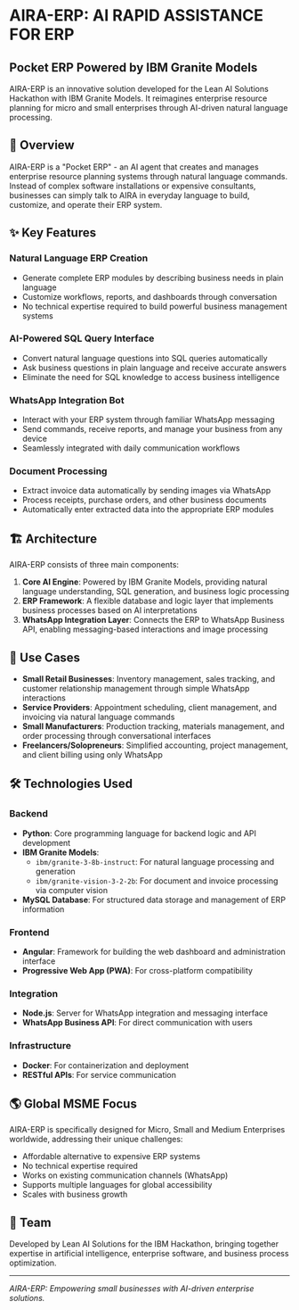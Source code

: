 # AIRA-ERP: AI RAPID ASSISTANCE FOR ERP

## Pocket ERP Powered by IBM Granite Models

AIRA-ERP is an innovative solution developed for the Lean AI Solutions Hackathon with IBM Granite Models. It reimagines enterprise resource planning for micro and small enterprises through AI-driven natural language processing.

## 🚀 Overview

AIRA-ERP is a "Pocket ERP" - an AI agent that creates and manages enterprise resource planning systems through natural language commands. Instead of complex software installations or expensive consultants, businesses can simply talk to AIRA in everyday language to build, customize, and operate their ERP system.

## ✨ Key Features

### Natural Language ERP Creation
- Generate complete ERP modules by describing business needs in plain language
- Customize workflows, reports, and dashboards through conversation
- No technical expertise required to build powerful business management systems

### AI-Powered SQL Query Interface
- Convert natural language questions into SQL queries automatically
- Ask business questions in plain language and receive accurate answers
- Eliminate the need for SQL knowledge to access business intelligence

### WhatsApp Integration Bot
- Interact with your ERP system through familiar WhatsApp messaging
- Send commands, receive reports, and manage your business from any device
- Seamlessly integrated with daily communication workflows

### Document Processing
- Extract invoice data automatically by sending images via WhatsApp
- Process receipts, purchase orders, and other business documents
- Automatically enter extracted data into the appropriate ERP modules

## 🏗️ Architecture

AIRA-ERP consists of three main components:

1. **Core AI Engine**: Powered by IBM Granite Models, providing natural language understanding, SQL generation, and business logic processing
2. **ERP Framework**: A flexible database and logic layer that implements business processes based on AI interpretations
3. **WhatsApp Integration Layer**: Connects the ERP to WhatsApp Business API, enabling messaging-based interactions and image processing

## 💼 Use Cases

- **Small Retail Businesses**: Inventory management, sales tracking, and customer relationship management through simple WhatsApp interactions
- **Service Providers**: Appointment scheduling, client management, and invoicing via natural language commands
- **Small Manufacturers**: Production tracking, materials management, and order processing through conversational interfaces
- **Freelancers/Solopreneurs**: Simplified accounting, project management, and client billing using only WhatsApp

## 🛠️ Technologies Used

### Backend
- **Python**: Core programming language for backend logic and API development
- **IBM Granite Models**: 
  - `ibm/granite-3-8b-instruct`: For natural language processing and generation
  - `ibm/granite-vision-3-2-2b`: For document and invoice processing via computer vision
- **MySQL Database**: For structured data storage and management of ERP information

### Frontend
- **Angular**: Framework for building the web dashboard and administration interface
- **Progressive Web App (PWA)**: For cross-platform compatibility

### Integration
- **Node.js**: Server for WhatsApp integration and messaging interface
- **WhatsApp Business API**: For direct communication with users

### Infrastructure
- **Docker**: For containerization and deployment
- **RESTful APIs**: For service communication

## 🌎 Global MSME Focus

AIRA-ERP is specifically designed for Micro, Small and Medium Enterprises worldwide, addressing their unique challenges:

- Affordable alternative to expensive ERP systems
- No technical expertise required
- Works on existing communication channels (WhatsApp)
- Supports multiple languages for global accessibility
- Scales with business growth

## 👥 Team

Developed by Lean AI Solutions for the IBM Hackathon, bringing together expertise in artificial intelligence, enterprise software, and business process optimization.


---

*AIRA-ERP: Empowering small businesses with AI-driven enterprise solutions.*
